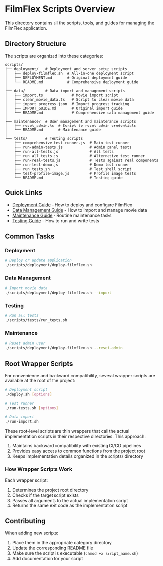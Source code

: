# FilmFlex Scripts Overview

This directory contains all the scripts, tools, and guides for managing the FilmFlex application.

## Directory Structure

The scripts are organized into these categories:

```
scripts/
├── deployment/   # Deployment and server setup scripts
│   ├── deploy-filmflex.sh  # All-in-one deployment script
│   ├── DEPLOYMENT.md       # Original deployment guide
│   └── README.md           # Comprehensive deployment guide
│
├── data/         # Data import and management scripts
│   ├── import.ts             # Movie import script
│   ├── clear_movie_data.ts   # Script to clear movie data
│   ├── import_progress.json  # Import progress tracking
│   ├── IMPORT_GUIDE.md       # Original import guide
│   └── README.md             # Comprehensive data management guide
│
├── maintenance/  # User management and maintenance scripts
│   ├── reset_admin.ts  # Script to reset admin credentials
│   └── README.md       # Maintenance guide
│
└── tests/        # Testing scripts
    ├── comprehensive-test-runner.js  # Main test runner
    ├── run-admin-tests.js            # Admin panel tests
    ├── run-all-tests.js              # All tests
    ├── run_all_tests.js              # Alternative test runner
    ├── run-real-tests.js             # Tests against real components
    ├── run-test-demo.js              # Demo test runner
    ├── run_tests.sh                  # Test shell script
    ├── test-profile-image.js         # Profile image tests
    └── README.md                     # Testing guide
```

## Quick Links

- [Deployment Guide](deployment/README.md) - How to deploy and configure FilmFlex
- [Data Management Guide](data/README.md) - How to import and manage movie data
- [Maintenance Guide](maintenance/README.md) - Routine maintenance tasks
- [Testing Guide](tests/README.md) - How to run and write tests

## Common Tasks

### Deployment

```bash
# Deploy or update application
./scripts/deployment/deploy-filmflex.sh
```

### Data Management

```bash
# Import movie data
./scripts/deployment/deploy-filmflex.sh --import
```

### Testing

```bash
# Run all tests
./scripts/tests/run_tests.sh
```

### Maintenance

```bash
# Reset admin user
./scripts/deployment/deploy-filmflex.sh --reset-admin
```

## Root Wrapper Scripts

For convenience and backward compatibility, several wrapper scripts are available at the root of the project:

```bash
# Deployment script
./deploy.sh [options]

# Test runner
./run-tests.sh [options]

# Data import
./run-import.sh
```

These root-level scripts are thin wrappers that call the actual implementation scripts in their respective directories. This approach:

1. Maintains backward compatibility with existing CI/CD pipelines
2. Provides easy access to common functions from the project root
3. Keeps implementation details organized in the scripts/ directory

### How Wrapper Scripts Work

Each wrapper script:
1. Determines the project root directory
2. Checks if the target script exists
3. Passes all arguments to the actual implementation script
4. Returns the same exit code as the implementation script

## Contributing

When adding new scripts:

1. Place them in the appropriate category directory
2. Update the corresponding README file
3. Make sure the script is executable (`chmod +x script_name.sh`)
4. Add documentation for your script
